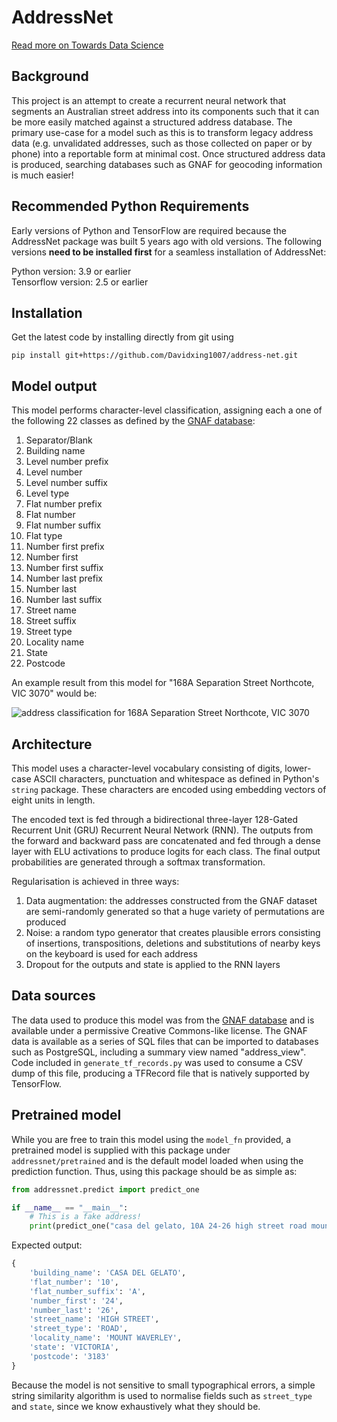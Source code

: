 # AddressNet

[Read more on Towards Data Science](https://towardsdatascience.com/addressnet-how-to-build-a-robust-street-address-parser-using-a-recurrent-neural-network-518d97b9aebd)

## Background

This project is an attempt to create a recurrent neural network that
segments an Australian street address into its components such that it
can be more easily matched against a structured address database. The
primary use-case for a model such as this is to transform legacy address
data (e.g. unvalidated addresses, such as those collected on paper or by
phone) into a reportable form at minimal cost. Once structured address
data is produced, searching databases such as GNAF for geocoding
information is much easier!

## Recommended Python Requirements
Early versions of Python and TensorFlow are required because the AddressNet package was built 5 years ago with old versions.
The following versions **need to be installed first** for a seamless installation of AddressNet:    

Python version: 3.9 or earlier  
Tensorflow version: 2.5 or earlier  

## Installation
Get the latest code by installing directly from git using
```
pip install git+https://github.com/Davidxing1007/address-net.git
```

## Model output
This model performs character-level classification, assigning each
a one of the following 22 classes as defined by the
[GNAF database](https://data.gov.au/dataset/geocoded-national-address-file-g-naf):

1. Separator/Blank
2. Building name
3. Level number prefix
4. Level number
5. Level number suffix
6. Level type
7. Flat number prefix
8. Flat number
9. Flat number suffix
10. Flat type
11. Number first prefix
12. Number first
13. Number first suffix
14. Number last prefix
15. Number last
16. Number last suffix
17. Street name
18. Street suffix
19. Street type
20. Locality name
21. State
22. Postcode

An example result from this model for "168A Separation Street Northcote,
VIC 3070" would be:

![address classification for 168A Separation Street Northcote,
VIC 3070](./example-result.png)

## Architecture
This model uses a character-level vocabulary consisting of digits,
lower-case ASCII characters, punctuation and whitespace as defined in
Python's `string` package. These characters are encoded using embedding
vectors of eight units in length.

The encoded text is fed through a bidirectional three-layer 128-Gated
Recurrent Unit (GRU) Recurrent Neural Network (RNN). The outputs from
the forward and backward pass are concatenated and fed through a dense
layer with ELU activations to produce logits for each class. The final
output probabilities are generated through a softmax transformation.

Regularisation is achieved in three ways:

1. Data augmentation: the addresses constructed from the GNAF dataset
are semi-randomly generated so that a huge variety of permutations are
produced
2. Noise: a random typo generator that creates plausible errors
consisting of insertions, transpositions, deletions and substitutions of
nearby keys on the keyboard is used for each address
3. Dropout for the outputs and state is applied to the RNN layers

## Data sources
The data used to produce this model was from the
[GNAF database](https://data.gov.au/dataset/geocoded-national-address-file-g-naf)
and is available under a permissive Creative Commons-like license. The
GNAF data is available as a series of SQL files that can be imported to
databases such as PostgreSQL, including a summary view named
"address_view". Code included in `generate_tf_records.py` was used to
consume a CSV dump of this file, producing a TFRecord file that is
natively supported by TensorFlow.

## Pretrained model
While you are free to train this model using the `model_fn` provided,
a pretrained model is supplied with this package under
`addressnet/pretrained` and is the default model loaded when using the
prediction function. Thus, using this package should be as simple as:
```python
from addressnet.predict import predict_one

if __name__ == "__main__":
    # This is a fake address!
    print(predict_one("casa del gelato, 10A 24-26 high street road mount waverley vic 3183"))
```

Expected output:
```python
{
    'building_name': 'CASA DEL GELATO',
    'flat_number': '10',
    'flat_number_suffix': 'A',
    'number_first': '24',
    'number_last': '26',
    'street_name': 'HIGH STREET',
    'street_type': 'ROAD',
    'locality_name': 'MOUNT WAVERLEY',
    'state': 'VICTORIA',
    'postcode': '3183'
}
```

Because the model is not sensitive to small typographical errors, a
simple string similarity algorithm is used to normalise fields such as
`street_type` and `state`, since we know exhaustively what they should
be.
